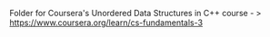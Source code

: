 Folder for Coursera's Unordered Data Structures in C++ course - > https://www.coursera.org/learn/cs-fundamentals-3
